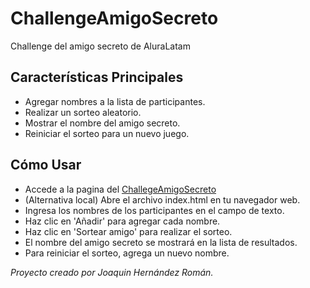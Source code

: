 # ChallengeAmigoSecreto
Challenge del amigo secreto de AluraLatam

## Características Principales
* Agregar nombres a la lista de participantes.
* Realizar un sorteo aleatorio.
* Mostrar el nombre del amigo secreto.
* Reiniciar el sorteo para un nuevo juego.
## Cómo Usar
* Accede a la pagina del [ChallegeAmigoSecreto](https://okaoj.github.io/AmigoSecreto/)
* (Alternativa local) Abre el archivo index.html en tu navegador web.
* Ingresa los nombres de los participantes en el campo de texto.
* Haz clic en 'Añadir' para agregar cada nombre.
* Haz clic en 'Sortear amigo' para realizar el sorteo.
* El nombre del amigo secreto se mostrará en la lista de resultados.
* Para reiniciar el sorteo, agrega un nuevo nombre.

*Proyecto creado por Joaquin Hernández Román.*
